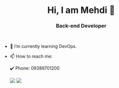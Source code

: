 <html>
    <h1 align="center"> Hi, I am Mehdi 👋 </h1>
    <h3 align="center"> Back-end Developer </h3>
    <br>

- 🌱 I’m currently learning DevOps.
- 📫 How to reach me: 

      
     :heavy_check_mark: Phone: 09389701200

    <a href="https://github.com/mehdijalalii">
    <img align="center" src="https://github-readme-stats.vercel.app/api?username=mehdijalalii&show_icons=true&count_private=true&include_all_commits=true" /></a>
    <a href="https://github.com/mehdijalalii">
        <img align="center" src="https://github-readme-stats.vercel.app/api/top-langs/?username=mehdijalalii" />
    </a>
</html>
